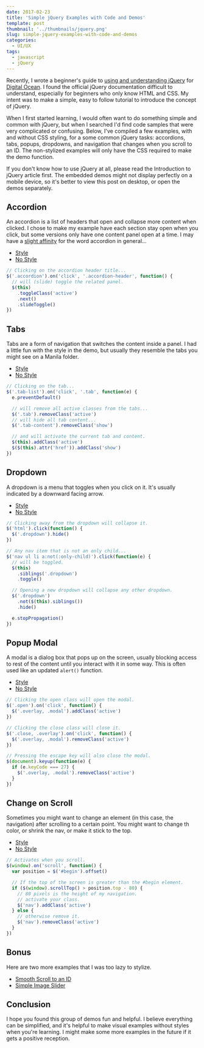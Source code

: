 ```yaml
---
date: 2017-02-23
title: 'Simple jQuery Examples with Code and Demos'
template: post
thumbnail: '../thumbnails/jquery.png'
slug: simple-jquery-examples-with-code-and-demos
categories:
  - UI/UX
tags:
  - javascript
  - jQuery
---
```


Recently, I wrote a beginner's guide to [using and understanding jQuery](https://www.digitalocean.com/community/tutorials/an-introduction-to-jquery) for [Digital Ocean](https://www.digitalocean.com/). I found the official jQuery documentation difficult to understand, especially for beginners who only know HTML and CSS. My intent was to make a simple, easy to follow tutorial to introduce the concept of jQuery.

When I first started learning, I would often want to do something simple and common with jQuery, but when I searched I'd find code samples that were very complicated or confusing. Below, I've compiled a few examples, with and without CSS styling, for a some common jQuery tasks: accordions, tabs, popups, dropdowns, and navigation that changes when you scroll to an ID. The non-stylized examples will only have the CSS required to make the demo function.

If you don't know how to use jQuery at all, please read the Introduction to jQuery article first. The embedded demos might not display perfectly on a mobile device, so it's better to view this post on desktop, or open the demos separately.

## Accordion

An accordion is a list of headers that open and collapse more content when clicked. I chose to make my example have each section stay open when you click, but some versions only have one content panel open at a time. I may have a [slight affinity](https://www.taniarascia.com/music/) for the word accordion in general...

- [Style](http://codepen.io/taniarascia/pen/BpwOKZ/)
- [No Style](http://codepen.io/taniarascia/pen/qRPxwo)

```js
// Clicking on the accordion header title...
$('.accordion').on('click', '.accordion-header', function() {
  // will (slide) toggle the related panel.
  $(this)
    .toggleClass('active')
    .next()
    .slideToggle()
})
```

## Tabs

Tabs are a form of navigation that switches the content inside a panel. I had a little fun with the style in the demo, but usually they resemble the tabs you might see on a Manila folder.

- [Style](http://codepen.io/taniarascia/pen/EZwdNg/)
- [No Style](http://codepen.io/taniarascia/pen/dNVKbW)

```js
// Clicking on the tab...
$('.tab-list').on('click', '.tab', function(e) {
  e.preventDefault()

  // will remove all active classes from the tabs...
  $('.tab').removeClass('active')
  // will hide all tab content...
  $('.tab-content').removeClass('show')

  // and will activate the current tab and content.
  $(this).addClass('active')
  $($(this).attr('href')).addClass('show')
})
```

## Dropdown

A dropdown is a menu that toggles when you click on it. It's usually indicated by a downward facing arrow.

- [Style](http://codepen.io/taniarascia/pen/VPraQy/)
- [No Style](http://codepen.io/taniarascia/pen/JEOGQG)

```js
// Clicking away from the dropdown will collapse it.
$('html').click(function() {
  $('.dropdown').hide()
})

// Any nav item that is not an only child...
$('nav ul li a:not(:only-child)').click(function(e) {
  // will be toggled.
  $(this)
    .siblings('.dropdown')
    .toggle()

  // Opening a new dropdown will collapse any other dropdown.
  $('.dropdown')
    .not($(this).siblings())
    .hide()

  e.stopPropagation()
})
```

## Popup Modal

A modal is a dialog box that pops up on the screen, usually blocking access to rest of the content until you interact with it in some way. This is often used like an updated `alert()` function.

- [Style](http://codepen.io/taniarascia/pen/qRVRjy/)
- [No Style](http://codepen.io/taniarascia/pen/ZeEvBM)

```js
// Clicking the open class will open the modal.
$('.open').on('click', function() {
  $('.overlay, .modal').addClass('active')
})

// Clicking the close class will close it.
$('.close, .overlay').on('click', function() {
  $('.overlay, .modal').removeClass('active')
})

// Pressing the escape key will also close the modal.
$(document).keyup(function(e) {
  if (e.keyCode === 27) {
    $('.overlay, .modal').removeClass('active')
  }
})
```

## Change on Scroll

Sometimes you might want to change an element (in this case, the navigation) after scrolling to a certain point. You might want to change th color, or shrink the nav, or make it stick to the top.

- [Style](http://codepen.io/taniarascia/pen/jyGepE/)
- [No Style](http://codepen.io/taniarascia/pen/LxzBqo)

```js
// Activates when you scroll.
$(window).on('scroll', function() {
  var position = $('#begin').offset()

  // If the top of the screen is greater than the #begin element.
  if ($(window).scrollTop() > position.top - 80) {
    // 80 pixels is the height of my navigation.
    // activate your class.
    $('nav').addClass('active')
  } else {
    // otherwise remove it.
    $('nav').removeClass('active')
  }
})
```

## Bonus

Here are two more examples that I was too lazy to stylize.

- [Smooth Scroll to an ID](http://codepen.io/taniarascia/pen/MJEXZj)
- [Simple Image Slider](https://codepen.io/taniarascia/pen/eKzXwr)

## Conclusion

I hope you found this group of demos fun and helpful. I believe everything can be simplified, and it's helpful to make visual examples without styles when you're learning. I might make some more examples in the future if it gets a positive reception.
